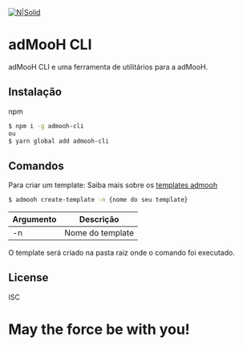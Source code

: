 
[![N|Solid](http://v.fastcdn.co/u/19d828a0/31820341-0-Logo-adMooH-Vertical.png)](https://home.admooh.com/)
# adMooH CLI

adMooH CLI e uma ferramenta de utilitários para a adMooH.

## Instalação

npm
```sh
$ npm i -g admooh-cli
ou
$ yarn global add admooh-cli
```

## Comandos

Para criar um template:
Saiba mais sobre os [templates admooh](https://github.com/adMooH/signage-template)

```sh
$ admooh create-template -n {nome do seu template}
```

| Argumento     | Descrição     |
| ------------- |:-------------:|
| -n            | Nome do template |

O template será criado na pasta raiz onde o comando foi executado.


License
----
ISC

# **May the force be with you!**
